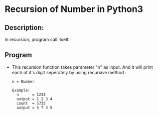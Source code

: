 # Recursion of Number in Python3 #

## Description: ##

In recursion, program call itself.

## Program ##

* This recursion function takes parameter "n" as input. And it will print each of it's digit seperately by using recursive method :

  ``` n = Number ```
  
  ``` 
  Example:
    n      = 1234
    output = 1 2 3 4
    count  = 5735
    output = 5 7 3 5
  ```
